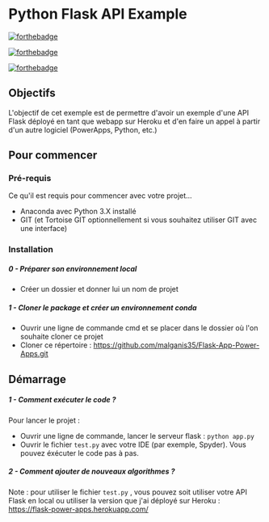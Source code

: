 # Python Flask API Example

[![forthebadge](http://forthebadge.com/images/badges/built-with-love.svg)](http://forthebadge.com) 

[![forthebadge](https://forthebadge.com/images/badges/made-with-python.svg)](https://forthebadge.com)

[![forthebadge](https://forthebadge.com/images/badges/uses-git.svg)](https://forthebadge.com)



## Objectifs

L'objectif de cet exemple est de permettre d'avoir un exemple d'une API Flask déployé en tant que webapp sur Heroku et d'en faire un appel à partir d'un autre logiciel (PowerApps, Python, etc.)



## Pour commencer

### Pré-requis

Ce qu'il est requis pour commencer avec votre projet...

- Anaconda avec Python 3.X installé
- GIT (et Tortoise GIT optionnellement si vous souhaitez utiliser GIT avec une interface)





### Installation

##### 0 - Préparer son environnement local

- Créer un dossier et donner lui un nom de projet




##### 1 - Cloner le package et créer un environnement conda 

- Ouvrir une ligne de commande cmd et se placer dans le dossier où l'on souhaite cloner ce projet
- Cloner ce répertoire : https://github.com/malganis35/Flask-App-Power-Apps.git





## Démarrage

##### 1 - Comment exécuter le code ?

Pour lancer le projet :

- Ouvrir une ligne de commande, lancer le serveur flask : `python app.py `
- Ouvrir le fichier ``test.py`` avec votre IDE (par exemple, Spyder). Vous pouvez éxécuter le code pas à pas. 



##### 2 - Comment ajouter de nouveaux algorithmes  ?

Note : pour utiliser le fichier ``test.py`` , vous pouvez soit utiliser votre API Flask en local ou utiliser la version que j'ai déployé sur Heroku : https://flask-power-apps.herokuapp.com/

